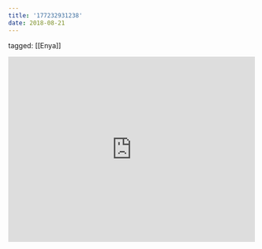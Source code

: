 ```yaml
---
title: '177232931238'
date: 2018-08-21
---
```

tagged: [[Enya]]
<iframe allow="accelerometer; autoplay; clipboard-write; encrypted-media; gyroscope; picture-in-picture" allowfullscreen="" frameborder="0" height="375" id="youtube_iframe" src="https://www.youtube.com/embed/654tlKKI_Ys?feature=oembed&amp;enablejsapi=1&amp;origin=https://safe.txmblr.com&amp;wmode=opaque" width="500"></iframe>
